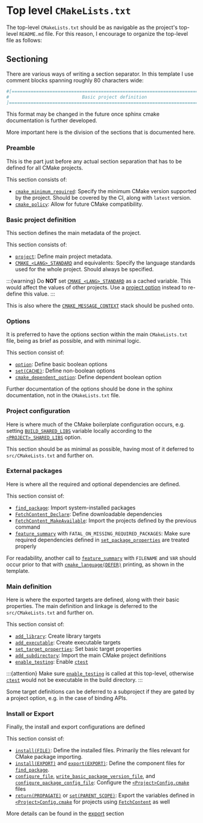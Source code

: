 # Top level `CMakeLists.txt`

The top-level `CMakeLists.txt` should be as navigable as the project's top-level
`README.md` file. For this reason, I encourage to organize the top-level file as
follows:

## Sectioning

There are various ways of writing a section separator. In this template I use
comment blocks spanning roughly 80 characters wide:
```cmake
#[=============================================================================[
#                           Basic project definition                           #
]=============================================================================]
```

This format may be changed in the future once sphinx cmake documentation is
further developed.

More important here is the division of the sections that is documented here.

### Preamble

This is the part just before any actual section separation that has to be
defined for all CMake projects.

This section consists of:
- [`cmake_minimum_required`][]: Specify the minimum CMake version supported by
  the project. Should be covered by the CI, along with `latest` version.
- [`cmake_policy`][]: Allow for future CMake compatibility.

### Basic project definition

This section defines the main metadata of the project.

This section consists of:
- [`project`][]: Define main project metadata.
- [`CMAKE_<LANG>_STANDARD`] and equivalents: Specify the language standards used
  for the whole project. Should always be specified.

:::{warning}
Do **NOT** set [`CMAKE_<LANG>_STANDARD`] as a cached variable. This would affect
the values of other projects. Use a [project option] instead to re-define this
value.
:::

This is also where the [`CMAKE_MESSAGE_CONTEXT`] stack should be pushed onto.

### Options

It is preferred to have the options section within the main `CMakeLists.txt`
file, being as brief as possible, and with minimal logic.

This section consist of:
- [`option`][]: Define basic boolean options
- [`set(CACHE)`][]: Define non-boolean options
- [`cmake_dependent_option`][]: Define dependent boolean option

Further documentation of the options should be done in the sphinx documentation,
not in the `CMakeLists.txt` file.

### Project configuration

Here is where much of the CMake boilerplate configuration occurs, e.g. setting
[`BUILD_SHARED_LIBS`] variable locally according to the
[`<PROJECT>_SHARED_LIBS`] option.

This section should be as minimal as possible, having most of it deferred to
`src/CMakeLists.txt` and further on.

### External packages

Here is where all the required and optional dependencies are defined.

This section consist of:
- [`find_package`][]: Import system-installed packages
- [`FetchContent_Declare`][]: Define downloadable dependencies
- [`FetchContent_MakeAvailable`][]: Import the projects defined by the previous
  command
- [`feature_summary`] with `FATAL_ON_MISSING_REQUIRED_PACKAGES`: Make sure
  required dependencies defined in [`set_package_properties`] are treated
  properly

For readability, another call to [`feature_summary`] with `FILENAME` and `VAR`
should occur prior to that with [`cmake_language(DEFER)`] printing, as shown in
the template.

### Main definition

Here is where the exported targets are defined, along with their basic
properties. The main definition and linkage is deferred to the
`src/CMakeLists.txt` and further on.

This section consist of:
- [`add_library`][]: Create library targets
- [`add_executable`][]: Create executable targets
- [`set_target_properties`][]: Set basic target properties
- [`add_subdirectory`][]: Import the main CMake project definitions
- [`enable_testing`][]: Enable [`ctest`]

:::{attention}
Make sure [`enable_testing`] is called at this top-level, otherwise [`ctest`]
would not be executable in the build directory.
:::

Some target definitions can be deferred to a subproject if they are gated by a
project option, e.g. in the case of binding APIs.

### Install or Export

Finally, the install and export configurations are defined

This section consist of:
- [`install(FILE)`][]: Define the installed files. Primarily the files relevant
  for CMake package importing.
- [`install(EXPORT)`] and [`export(EXPORT)`][]: Define the component files for
  [`find_package`].
- [`configure_file`], [`write_basic_package_version_file`], and
  [`configure_package_config_file`][]: Configure the [`<Project>Config.cmake`]
  files
- [`return(PROPAGATE)`] or [`set(PARENT_SCOPE)`][]: Export the variables defined
  in [`<Project>Config.cmake`] for projects using [`FetchContent`] as well

More details can be found in the [export] section

[`cmake_minimum_required`]: inv:cmake:cmake:command#command:cmake_minimum_required
[`cmake_policy`]: inv:cmake:cmake:command#command:cmake_policy
[`project`]: inv:cmake:cmake:command#command:project
[`CMAKE_<LANG>_STANDARD`]: inv:cmake:cmake:variable#variable:CMAKE_<LANG>_STANDARD
[`option`]: inv:cmake:cmake:command#command:option
[`set(CACHE)`]: inv:cmake:cmake:command#command:set(cache)
[`cmake_dependent_option`]: inv:cmake:cmake:command#command:cmake_dependent_option
[`BUILD_SHARED_LIBS`]: inv:cmake:cmake:variable#variable:BUILD_SHARED_LIBS
[`find_package`]: inv:cmake:cmake:command#command:find_package
[`FetchContent_Declare`]: inv:cmake:cmake:command#command:fetchcontent_declare
[`FetchContent_MakeAvailable`]: inv:cmake:cmake:command#command:fetchcontent_makeavailable
[`feature_summary`]: inv:cmake:cmake:command#command:feature_summary
[`set_package_properties`]: inv:cmake:cmake:command#command:set_package_properties
[`cmake_language(DEFER)`]: inv:cmake:cmake:command#command:cmake_language(defer)
[`add_library`]: inv:cmake:cmake:command#command:add_library
[`add_executable`]: inv:cmake:cmake:command#command:add_executable
[`set_target_properties`]: inv:cmake:cmake:command#command:set_target_properties
[`add_subdirectory`]: inv:cmake:cmake:command#command:add_subdirectory
[`enable_testing`]: inv:cmake:cmake:command#command:enable_testing
[`ctest`]: inv:cmake:cmake:manual#manual:ctest(1)
[`install(FILE)`]: inv:cmake:cmake:command#command:install(files)
[`install(EXPORT)`]: inv:cmake:cmake:command#command:install(export)
[`configure_file`]: inv:cmake:cmake:command#command:configure_file
[`write_basic_package_version_file`]: inv:cmake:cmake:command#command:write_basic_package_version_file
[`configure_package_config_file`]: inv:cmake:cmake:command#command:configure_package_config_file
[`export(EXPORT)`]: inv:cmake:std:label#export(export)
[`<Project>Config.cmake`]: <inv:cmake:std:label#full signature>
[`return(PROPAGATE)`]: inv:cmake:cmake:command#command:return
[`set(PARENT_SCOPE)`]: inv:cmake:cmake:command#command:set(normal)
[`FetchContent`]: inv:cmake:cmake:module#module:FetchContent

[export]: export.md
[project option]: TBD
[`<PROJECT>_SHARED_LIBS`]: TBD
[`CMAKE_MESSAGE_CONTEXT`]: namespace.md#message
